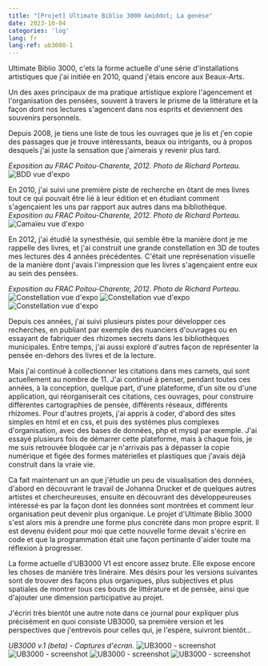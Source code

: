 ```yaml
---
title: "[Projet] Ultimate Biblio 3000 &middot; La genèse"
date: 2023-10-04
categories: 'log'
lang: fr
lang-ref: ub3000-1
---
```


Ultimate Biblio 3000, c'ets la forme actuelle d'une série d'installations artistiques que j'ai initiée en 2010, quand j'étais encore aux Beaux-Arts.

Un des axes principaux de ma pratique artistique explore l'agencement et l'organisation des pensées, souvent à travers le prisme de la littérature et la façon dont nos lectures s'agencent dans nos esprits et deviennent des souvenirs personnels.

Depuis 2008, je tiens une liste de tous les ouvrages que je lis et j'en copie des passages que je trouve intéressants, beaux ou intrigants, ou à propos desquels j'ai juste la sensation que j'aimerais y revenir plus tard.

*Exposition au FRAC Poitou-Charente, 2012. Photo de Richard Porteau.*
![BDD vue d'expo](/imgs/log/listes1.jpg)

En 2010, j'ai suivi une première piste de recherche en ôtant de mes livres tout ce qui pouvait être lié à leur édition et en étudiant comment s'agençaient les uns par rapport aux autres dans ma bibliothèque.
*Exposition au FRAC Poitou-Charente, 2012. Photo de Richard Porteau.*
![Camaïeu vue d'expo](/imgs/log/camaieu03.jpg)

En 2012, j'ai étudié la synesthésie, qui semble être la manière dont je me rappelle des livres, et j'ai construit une grande constellation en 3D de toutes mes lectures des 4 années précédentes. C'était une représenation visuelle de la manière dont j'avais l'impression que les livres s'agençaient entre eux au sein des pensées.

*Exposition au FRAC Poitou-Charente, 2012. Photo de Richard Porteau.*
![Constellation vue d'expo](/imgs/log/constellation01.jpg)
![Constellation vue d'expo](/imgs/log/constellation02.jpg)
![Constellation vue d'expo](/imgs/log/constellation03.jpg)

Depuis ces années, j'ai suivi plusieurs pistes pour développer ces recherches, en publiant par exemple des nuanciers d'ouvrages ou en essayant de fabriquer des rhizomes secrets dans les bibliothèques municipales. Entre temps, j'ai aussi exploré d'autres façon de représenter la pensée en-dehors des livres et de la lecture.

Mais j'ai continué à collectionner les citations dans mes carnets, qui sont actuellement au nombre de 11. J'ai continué à penser, pendant toutes ces années, à la conception, quelque part, d'une plateforme, d'un site ou d'une application, qui réorganiserait ces citations, ces ouvrages, pour construire différentes cartographies de pensée, différents réseaux, différents rhizomes. Pour d'autres projets, j'ai appris à coder, d'abord des sites simples en html et en css, et puis des systèmes plus complexes d'organisation, avec des bases de données, php et mysql par exemple. J'ai essayé plusieurs fois de démarrer cette plateforme, mais à chaque fois, je me suis retrouvée bloquée car je n'arrivais pas à dépasser la copie numérique et figée des formes matérielles et plastiques que j'avais déjà construit dans la vraie vie.

Ca fait maintenant un an que j'étudie un peu de visualisation des données, d'abord en découvrant le travail de Johanna Drucker et de quelques autres artistes et chercheureuses, ensuite en découvrant des développeureuses intéressé&middot;es par la façon dont les données sont montrées et comment leur organisation peut devenir plus organique. Le projet d'Ultimate Biblio 3000 s'est alors mis à prendre une forme plus concrète dans mon propre esprit. Il est devenu évident pour moi que cette nouvelle forme devait s'écrire en code et que la programmation était une façon pertinante d'aider toute ma réflexion à progresser.

La forme actuelle d'UB3000 V1 est encore assez brute. Elle expose encore les choses de manière très linéraire. Mes désirs pour les versions suivantes sont de trouver des façons plus organiques, plus subjectives et plus spatiales de montrer tous ces bouts de littérature et de pensée, ainsi que d'ajouter une dimension participative au projet.

J'écriri très bientôt une autre note dans ce journal pour expliquer plus précisément en quoi consiste UB3000, sa première version et les perspectives que j'entrevois pour celles qui, je l'espère, suivront bientôt...

*UB3000 v.1 (beta) - Captures d'écran.*
![UB3000 - screenshot](/imgs/log/UB3000-1.png)
![UB3000 - screenshot](/imgs/log/UB3000-2.png)
![UB3000 - screenshot](/imgs/log/UB3000-3.png)
![UB3000 - screenshot](/imgs/log/UB3000.png)
